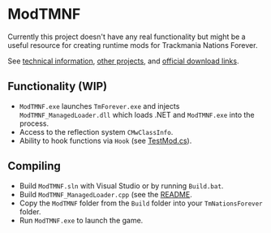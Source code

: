 # ModTMNF

Currently this project doesn't have any real functionality but might be a useful resource for creating runtime mods for Trackmania Nations Forever.

See [technical information](/Analysis/Docs/README.md), [other projects](/Analysis/Docs/OtherProjects.md), and [official download links](/Analysis/Docs/DownloadLinks.md).

## Functionality (WIP)

- `ModTMNF.exe` launches `TmForever.exe` and injects `ModTMNF_ManagedLoader.dll` which loads .NET and `ModTMNF.exe` into the process.
- Access to the reflection system `CMwClassInfo`.
- Ability to hook functions via `Hook` (see [TestMod.cs](/ModTMNF/Mods/TestMod.cs)).

## Compiling

- Build `ModTMNF.sln` with Visual Studio or by running `Build.bat`.
- Build `ModTMNF_ManagedLoader.cpp` (see the [README](ModTMNF_ManagedLoader/README.md).
- Copy the `ModTMNF` folder from the `Build` folder into your `TmNationsForever` folder.
- Run `ModTMNF.exe` to launch the game.